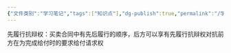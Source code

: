```yaml
---
{"文件类别":"学习笔记","tags":["知识点"],"dg-publish":true,"permalink":"/学习笔记studyup/知识点cheese/先履行抗辩权/","dgPassFrontmatter":true,"noteIcon":"","created":"2024-10-17T08:50:57.176+08:00","updated":"2024-10-17T08:51:01.215+08:00"}
---
```


先履行抗辩权：买卖合同中有先后履行的顺序，后方可以享有先履行抗辩权对抗前方在为完成给付时的要求给付请求权